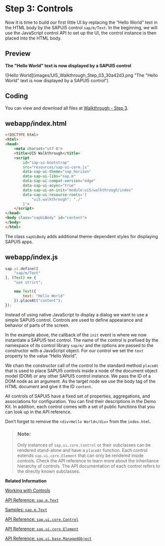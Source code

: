 <!-- loioddbceecd7d3d42eea9cf78a820a238fb -->

# Step 3: Controls

Now it is time to build our first little UI by replacing the “Hello World” text in the HTML body by the SAPUI5 control `sap/m/Text`. In the beginning, we will use the JavaScript control API to set up the UI, the control instance is then placed into the HTML body.



## Preview

  
  
**The "Hello World" text is now displayed by a SAPUI5 control**

![Hello World](images/UI5_Walkthrough_Step_03_30a42d3.png "The "Hello World" text is now displayed by a SAPUI5
					control")



<a name="loioddbceecd7d3d42eea9cf78a820a238fb__section_ccm_jyv_xfb"/>

## Coding

You can view and download all files at [Walkthrough - Step 3](https://ui5.sap.com/#/entity/sap.m.tutorial.walkthrough/sample/sap.m.tutorial.walkthrough.03).



<a name="loioddbceecd7d3d42eea9cf78a820a238fb__section_dcm_jyv_xfb"/>

## webapp/index.html

```html
<!DOCTYPE html>
<html>
<head>
	<meta charset="utf-8">
	<title>UI5 Walkthrough</title>
	<script
		id="sap-ui-bootstrap"
		src="resources/sap-ui-core.js"
		data-sap-ui-theme="sap_horizon"
		data-sap-ui-libs="sap.m"
		data-sap-ui-compat-version="edge"
		data-sap-ui-async="true"
		data-sap-ui-on-init="module:ui5/walkthrough/index"
		data-sap-ui-resource-roots='{
			"ui5.walkthrough": "./"
		}'>
	</script>
</head>
<body class="sapUiBody" id="content">
</body>
</html>
```

The class `sapUiBody` adds additional theme-dependent styles for displaying SAPUI5 apps.



<a name="loioddbceecd7d3d42eea9cf78a820a238fb__section_yk4_kyv_xfb"/>

## webapp/index.js

```js
sap.ui.define([
	"sap/m/Text"
], (Text) => {
	"use strict";

	new Text({
		text: "Hello World"
	}).placeAt("content");
});
```

Instead of using native JavaScript to display a dialog we want to use a simple SAPUI5 control. Controls are used to define appearance and behavior of parts of the screen.

In the example above, the callback of the `init` event is where we now instantiate a SAPUI5 text control. The name of the control is prefixed by the namespace of its control library `sap/m/` and the options are passed to the constructor with a JavaScript object. For our control we set the `text` property to the value “Hello World”.

We chain the constructor call of the control to the standard method `placeAt` that is used to place SAPUI5 controls inside a node of the document object model \(DOM\) or any other SAPUI5 control instance. We pass the ID of a DOM node as an argument. As the target node we use the body tag of the HTML document and give it the ID `content`.

All controls of SAPUI5 have a fixed set of properties, aggregations, and associations for configuration. You can find their descriptions in the Demo Kit. In addition, each control comes with a set of public functions that you can look up in the API reference.

Don’t forget to remove the `<div>Hello World</div>` from the `index.html`.

> ### Note:  
> Only instances of `sap.ui.core.Control` or their subclasses can be rendered stand-alone and have a `placeAt` function. Each control extends `sap.ui.core.Element` that can only be rendered inside controls. Check the API reference to learn more about the inheritance hierarchy of controls. The API documentation of each control refers to the directly known subclasses.

**Related Information**  


[Working with Controls](../04_Essentials/working-with-controls-91f0a22.md "Controls are used to define the appearance and behavior of screen areas.")

[API Reference: `sap.m.Text`](https://ui5.sap.com/#/api/sap.m.Text)

[Samples: `sap.m.Text` ](https://ui5.sap.com/#/entity/sap.m.Text)

[API Reference: `sap.ui.core.Control`](https://ui5.sap.com/#/api/sap.ui.core.Control)

[API Reference: `sap.ui.core.Element`](https://ui5.sap.com/#/api/sap.ui.core.Element)

[API Reference: `sap.ui.base.ManagedObject`](https://ui5.sap.com/#/api/sap.ui.base.ManagedObject)

